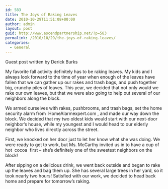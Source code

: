 ```yaml
---
id: 583
title: The Joys of Raking Leaves
date: 2010-10-29T11:51:08+00:00
author: admin
layout: post
guid: http://www.ascendpartnership.net/?p=583
permalink: /2010/10/29/the-joys-of-raking-leaves/
categories:
  - General
---
```

Guest post written by Derick Burks

My favorite fall activity definitely has to be raking leaves. My kids and I always look forward to the time of year when enough of the leaves have fallen that we can gather up our rakes and trash bags, and push together big, crunchy piles of leaves. This year, we decided that not only would we rake our own leaves, but that we were also going to help out several of our neighbors along the block.

We armed ourselves with rakes, pushbrooms, and trash bags, set the home security alarm from &nbsp;HomeAlarmexpert.com&nbsp;, and made our way down the block. We decided that my two oldest kids would start with our next-door neighbor&#8217;s house, while my youngest and I would head to our elderly neighbor who lives directly across the street.

First, we knocked on her door just to let her know what she was doing. We were ready to get to work, but Ms. McCarthy invited us in to have a cup of hot &nbsp;cocoa&nbsp; first &#8211; she&#8217;s definitely one of the sweetest neighbors on the block!

After sipping on a delicious drink, we went back outside and began to rake up the leaves and bag them up. She has several large trees in her yard, so it took nearly two hours! Satisfied with our work, we decided to head back home and prepare for tomorrow&#8217;s raking.